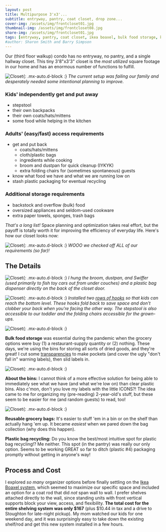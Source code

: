 ```yaml
---
layout: post
title: Multipurpose 3'x3'...
subtitle: entryway, pantry, coat closet, drop zone...
cover-img: /assets/img/frontcloset01.jpg
thumbnail-img: /assets/img/frontcloset08.jpg
share-img: /assets/img/frontcloset01.jpg
tags: [entryway, pantry, coat closet, ikea boaxel, bulk food storage, kids storage, labels]
#author: Sharon Smith and Barry Simpson
---
```


Our (third floor walkup) condo has no entryway, no pantry, and a single hallway closet. This tiny 3'8"x3'3" closet is the 
*most utilized* square footage in our home and has an enormous number of functions to fulfill. 

![Closet](../assets/img/frontcloset07.jpg){: .mx-auto.d-block :}
*The current setup was failing our family and desperately needed some intentional planning to improve.*

### Kids' independently get and put away
* stepstool
* their own backpacks
* their own coats/hats/mittens
* some food while helping in the kitchen

### Adults' (easy/fast) access requirements
* get and put back
  * coats/hats/mittens
  * cloth/plastic bags
  * ingredients while cooking 
  * broom and dustpan for quick cleanup (IYKYK)
  * extra folding chairs for (sometimes spontaneous) guests
* know what food we have and what we are running low on
* stash plastic packaging for eventual recycling

### Additional storage requirements
* backstock and overflow (bulk) food
* oversized appliances and seldom-used cookware
* extra paper towels, sponges, trash bags

*That's a long list!* Space planning and optimization takes real effort, but the payoff is totally worth it for 
improving the efficiency of everyday life. Here's how our closet looks now: 

![Closet](../assets/img/frontcloset01.jpg){: .mx-auto.d-block :}
*WOOO we checked off ALL of our requirements (so far)!*

## The Details

![Closet](../assets/img/frontcloset06.jpg){: .mx-auto.d-block :}
*I hung the broom, dustpan, and Swiffer (used primarily to fish toy cars out from under couches) and a 
plastic bag dispenser directly on the back of the closet door.*

![Closet](../assets/img/frontcloset05.jpg){: .mx-auto.d-block :}
*Installed two [rows of hooks](https://www.amazon.com/gp/product/B08TLX2Y75/) so that kids can reach the bottom level. These hooks fold back to save space and 
don't clobber your back when you're facing the other way. The stepstool is also accessible to our toddler and the folding chairs accessible for the grown-ups.*

![Closet](../assets/img/frontcloset04.jpg){: .mx-auto.d-block :}

**Bulk food storage** was essential during the pandemic when the grocery options were buy (1) a restaurant-supply quantity or (2) nothing. 
These days, we're using the bins for storing all sorts of dried goods, and they're great! I cut some [transparencies](https://www.amazon.com/dp/B091BVB3GF) to make pockets (and cover the ugly "don't fall in" warning labels), then slid labels in.

![Closet](../assets/img/frontcloset03.jpg){: .mx-auto.d-block :}

**About the bins:** I cannot think of a more effective solution for being able to immediately see what we have (and what we're low on) 
than clear plastic bins. Also c'mon, don't you love my labels with the little ICONS?! The idea came to me for organizing my (pre-reading) 2-year-old's stuff, 
but these seem to be easier for me (and random guests) to read, too!

![Closet](../assets/img/frontcloset02.jpg){: .mx-auto.d-block :}

**Reusable grocery bags:** It's easier to stuff 'em in a bin or on the shelf than actually hang 'em up. 
It became *easiest* when we pared down the bag collection (why does this happen). 

**Plastic bag recycling:** Do you know the best/most intuitive spot for plastic bag recycling!? Me neither. This spot (in the pantry) was really our only option.
Seems to be working GREAT so far to ditch (plastic #4) packaging promptly without getting in anyone's way!

## Process and Cost

I explored *so many* organizer options before finally settling on the [Ikea Boaxel system](https://www.ikea.com/us/en/cat/boaxel-system-47394/), which seemed to maximize 
our specific space and included an option for a coat rod that did *not* span wall to wall. 
I prefer shelves attached directly to the wall, since standing units with front vertical supports block your view, access, and flexibility. 
**The total cost for the entire shelving system was only $167** (plus $10.44 in tax and a drive to Stoughton for late-night pickup). My mom watched our kids for one weekend day, and
it was surprisingly easy to take down the existing shelf/rod and get this new system installed in a few hours. 